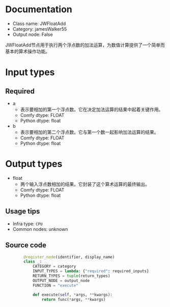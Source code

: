 
# Documentation
- Class name: JWFloatAdd
- Category: jamesWalker55
- Output node: False

JWFloatAdd节点用于执行两个浮点数的加法运算，为数值计算提供了一个简单而基本的算术操作功能。

# Input types
## Required
- a
    - 表示要相加的第一个浮点数。它在决定加法运算的结果中起着关键作用。
    - Comfy dtype: FLOAT
    - Python dtype: float
- b
    - 表示要相加的第二个浮点数。它与第一个数一起影响加法运算的结果。
    - Comfy dtype: FLOAT
    - Python dtype: float

# Output types
- float
    - 两个输入浮点数相加的结果。它封装了这个算术运算的最终输出。
    - Comfy dtype: FLOAT
    - Python dtype: float


## Usage tips
- Infra type: `CPU`
- Common nodes: unknown


## Source code
```python
        @register_node(identifier, display_name)
        class _:
            CATEGORY = category
            INPUT_TYPES = lambda: {"required": required_inputs}
            RETURN_TYPES = tuple(return_types)
            OUTPUT_NODE = output_node
            FUNCTION = "execute"

            def execute(self, *args, **kwargs):
                return func(*args, **kwargs)

```
